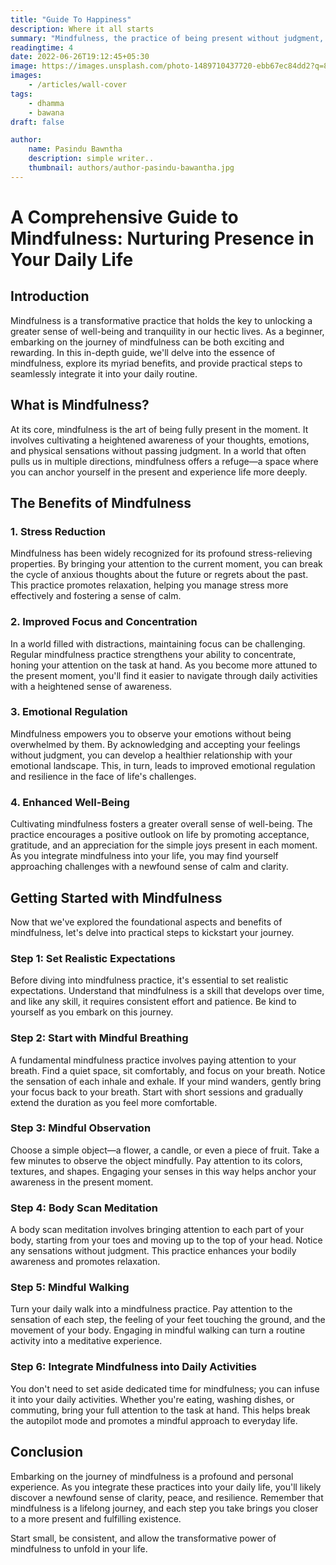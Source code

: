 ```yaml
---
title: "Guide To Happiness"
description: Where it all starts
summary: "Mindfulness, the practice of being present without judgment, offers numerous benefits such as stress reduction, improved focus, emotional regulation, and enhanced well-being. Beginners can start with mindful breathing, observation, body scan meditation, and integrating mindfulness into daily activities. Consistency and patience are key on this transformative journey."
readingtime: 4
date: 2022-06-26T19:12:45+05:30
image: https://images.unsplash.com/photo-1489710437720-ebb67ec84dd2?q=80&w=1000&auto=format&fit=crop&ixlib=rb-4.0.3&ixid=M3wxMjA3fDB8MHxzZWFyY2h8MTh8fGhhcHBpbmVzc3xlbnwwfHwwfHx8MA%3D%3D
images:
    - /articles/wall-cover
tags: 
    - dhamma
    - bawana
draft: false

author:
    name: Pasindu Bawntha
    description: simple writer..
    thumbnail: authors/author-pasindu-bawantha.jpg
---
```


# A Comprehensive Guide to Mindfulness: Nurturing Presence in Your Daily Life

## Introduction

Mindfulness is a transformative practice that holds the key to unlocking a greater sense of well-being and tranquility in our hectic lives. As a beginner, embarking on the journey of mindfulness can be both exciting and rewarding. In this in-depth guide, we'll delve into the essence of mindfulness, explore its myriad benefits, and provide practical steps to seamlessly integrate it into your daily routine.

## What is Mindfulness?

At its core, mindfulness is the art of being fully present in the moment. It involves cultivating a heightened awareness of your thoughts, emotions, and physical sensations without passing judgment. In a world that often pulls us in multiple directions, mindfulness offers a refuge—a space where you can anchor yourself in the present and experience life more deeply.

## The Benefits of Mindfulness

### 1. Stress Reduction

Mindfulness has been widely recognized for its profound stress-relieving properties. By bringing your attention to the current moment, you can break the cycle of anxious thoughts about the future or regrets about the past. This practice promotes relaxation, helping you manage stress more effectively and fostering a sense of calm.

### 2. Improved Focus and Concentration

In a world filled with distractions, maintaining focus can be challenging. Regular mindfulness practice strengthens your ability to concentrate, honing your attention on the task at hand. As you become more attuned to the present moment, you'll find it easier to navigate through daily activities with a heightened sense of awareness.

### 3. Emotional Regulation

Mindfulness empowers you to observe your emotions without being overwhelmed by them. By acknowledging and accepting your feelings without judgment, you can develop a healthier relationship with your emotional landscape. This, in turn, leads to improved emotional regulation and resilience in the face of life's challenges.

### 4. Enhanced Well-Being

Cultivating mindfulness fosters a greater overall sense of well-being. The practice encourages a positive outlook on life by promoting acceptance, gratitude, and an appreciation for the simple joys present in each moment. As you integrate mindfulness into your life, you may find yourself approaching challenges with a newfound sense of calm and clarity.

## Getting Started with Mindfulness

Now that we've explored the foundational aspects and benefits of mindfulness, let's delve into practical steps to kickstart your journey.

### **Step 1: Set Realistic Expectations**

Before diving into mindfulness practice, it's essential to set realistic expectations. Understand that mindfulness is a skill that develops over time, and like any skill, it requires consistent effort and patience. Be kind to yourself as you embark on this journey.

### **Step 2: Start with Mindful Breathing**

A fundamental mindfulness practice involves paying attention to your breath. Find a quiet space, sit comfortably, and focus on your breath. Notice the sensation of each inhale and exhale. If your mind wanders, gently bring your focus back to your breath. Start with short sessions and gradually extend the duration as you feel more comfortable.

### **Step 3: Mindful Observation**

Choose a simple object—a flower, a candle, or even a piece of fruit. Take a few minutes to observe the object mindfully. Pay attention to its colors, textures, and shapes. Engaging your senses in this way helps anchor your awareness in the present moment.

### **Step 4: Body Scan Meditation**

A body scan meditation involves bringing attention to each part of your body, starting from your toes and moving up to the top of your head. Notice any sensations without judgment. This practice enhances your bodily awareness and promotes relaxation.

### **Step 5: Mindful Walking**

Turn your daily walk into a mindfulness practice. Pay attention to the sensation of each step, the feeling of your feet touching the ground, and the movement of your body. Engaging in mindful walking can turn a routine activity into a meditative experience.

### **Step 6: Integrate Mindfulness into Daily Activities**

You don't need to set aside dedicated time for mindfulness; you can infuse it into your daily activities. Whether you're eating, washing dishes, or commuting, bring your full attention to the task at hand. This helps break the autopilot mode and promotes a mindful approach to everyday life.

## Conclusion

Embarking on the journey of mindfulness is a profound and personal experience. As you integrate these practices into your daily life, you'll likely discover a newfound sense of clarity, peace, and resilience. Remember that mindfulness is a lifelong journey, and each step you take brings you closer to a more present and fulfilling existence.

Start small, be consistent, and allow the transformative power of mindfulness to unfold in your life.
